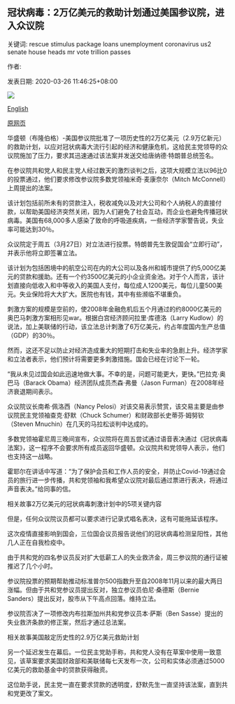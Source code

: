 ## 冠状病毒：2万亿美元的救助计划通过美国参议院，进入众议院

关键词: rescue stimulus package loans unemployment coronavirus us2 senate house heads mr vote trillion passes

作者: 

发表日期: 2020-03-26 11:46:25+08:00

![](https://www.straitstimes.com/sites/default/files/styles/x_large/public/articles/2020/03/26/nz_trump_260384.jpg?itok=WQRkbiyQ)

[English](Coronavirus%3A%20US%242%20trillion%20rescue%20package%20passes%20US%20Senate%2C%20heads%20to%20House.md)

[原网页](https://www.straitstimes.com/world/united-states/coronavirus-us2-trillion-rescue-package-passes-us-senate-heads-to-house)

华盛顿（布隆伯格）-美国参议院批准了一项历史性的2万亿美元（2.9万亿新元）的救助计划，以应对冠状病毒大流行引起的经济和健康危机，这给民主党领导的众议院施加了压力，要求其迅速通过该法案并发送交给唐纳德·特朗普总统签名。

在参议院共和党人和民主党人经过数天的激烈谈判之后，这项大规模立法以96比0的投票通过，他们要求修改参议院多数党领袖米奇·麦康奈尔（Mitch McConnell）上周提出的法案。

该计划包括前所未有的贷款注入，税收减免以及对大公司和个人纳税人的直接付款，以帮助美国经济突然关闭，因为人们避免了社会互动，而企业也避免传播冠状病毒。美国有68,000多人感染了致命的呼吸道疾病，一些经济学家警告说，失业率可能达到30％。

众议院定于周五（3月27日）对立法进行投票。特朗普先生敦促国会“立即行动”，并表示他将立即签署立法。

该计划为包括困境中的航空公司在内的大公司以及各州和城市提供了约5,000亿美元的贷款和援助。还有一个约3500亿美元的小企业资金池。对于个人而言，该计划直接向低收入和中等收入的美国人支付，每位成人1200美元，每位儿童500美元。失业保险将大大扩大。医院也有钱，其中有些濒临不堪重负。

刺激方案的规模是空前的，使2008年金融危机后五个月通过的约8000亿美元的奥巴马刺激方案相形见war。根据白宫经济顾问拉里·库德洛（Larry Kudlow）的说法，加上美联储的行动，该立法总计刺激了6万亿美元，约占年度国内生产总值（GDP）的30％。

然而，这还不足以防止对经济造成重大的短期打击和失业率的急剧上升。经济学家和立法者表示，他们预计将需要更多刺激措施。国会已经在讨论下一轮。

“我从未见过国会如此迅速地做大事。不幸的是，问题可能更大，更快。”巴拉克·奥巴马（Barack Obama）经济团队成员杰森·弗曼（Jason Furman）在2008年经济衰退期间表示。

众议院议长南希·佩洛西（Nancy Pelosi）对该交易表示赞赏，该交易主要是由参议院民主党领袖查克·舒默（Chuck Schumer）和财政部长史蒂芬·姆努钦（Steven Mnuchin）在几天的马拉松谈判中达成的。

多数党领袖霍尼周三晚间宣布，众议院将在周五尝试通过语音表决通过《冠状病毒法案》，这一程序不会要求所有成员返回华盛顿。众议院共和党领导人表示，他们也支持这一战略。

霍耶尔在讲话中写道：“为了保护会员和工作人员的安全，并防止Covid-19通过会员的旅行进一步传播，共和党领袖和我希望众议院对最后通过票进行表决，将通过声音表决。”给同事的信。

相关故事2万亿美元的冠状病毒刺激计划中的5项关键内容

但是，任何众议院议员都可以要求进行记录式唱名表决，这有可能拖延该程序。

这次疫情直接影响到国会，三位国会议员报告说他们的冠状病毒检测呈阳性，其他几人正在自我检疫中。

由于共和党的四名参议员反对扩大低薪工人的失业救济金，周三参议院的通行证被推迟了几个小时。

参议院投票的预期帮助推动标准普尔500指数升至自2008年11月以来的最大两日涨幅。但由于共和党参议员提出反对，独立参议员伯尼·桑德斯（Bernie Sanders）提出反对，股市从下午高点回落。维持立法。

参议院否决了一项修改内布拉斯加州共和党参议员本·萨斯（Ben Sasse）提出的失业救济条款的修正案，然后才通过总法案。

相关故事美国敲定历史性的2.9万亿美元救助计划

另一个延迟发生在幕后。一位民主党助手称，共和党人没有在草案中使用一致意见，该草案要求美国财政部和美联储每七天发布一次，公司和实体必须通过5000亿美元的救助基金中的贷款获得融资。

这位助手说，民主党一直在要求贷款的透明度，舒默先生一直坚持该法案，直到共和党更改了案文。